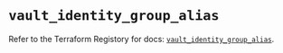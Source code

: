 # `vault_identity_group_alias`

Refer to the Terraform Registory for docs: [`vault_identity_group_alias`](https://registry.terraform.io/providers/hashicorp/vault/3.21.0/docs/resources/identity_group_alias).
